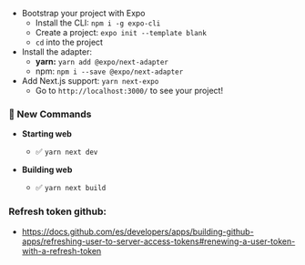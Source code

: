 
- Bootstrap your project with Expo
  - Install the CLI: `npm i -g expo-cli`
  - Create a project: `expo init --template blank`
  - `cd` into the project
- Install the adapter:
  - **yarn:** `yarn add @expo/next-adapter`
  - npm: `npm i --save @expo/next-adapter`
- Add Next.js support: `yarn next-expo`
  - Go to `http://localhost:3000/` to see your project!

### 🏁 New Commands

- **Starting web**
  - ✅ `yarn next dev`

- **Building web**
  - ✅ `yarn next build`

### Refresh token github:
- https://docs.github.com/es/developers/apps/building-github-apps/refreshing-user-to-server-access-tokens#renewing-a-user-token-with-a-refresh-token

